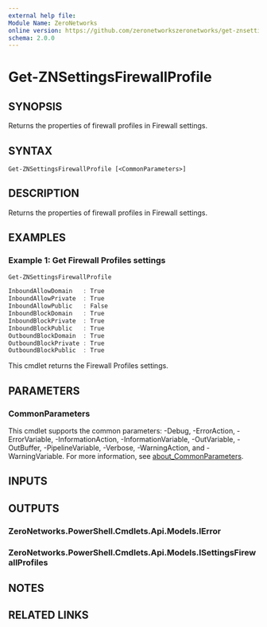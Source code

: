 ```yaml
---
external help file:
Module Name: ZeroNetworks
online version: https://github.com/zeronetworkszeronetworks/get-znsettingsfirewallprofile
schema: 2.0.0
---
```


# Get-ZNSettingsFirewallProfile

## SYNOPSIS
Returns the properties of firewall profiles in Firewall settings.

## SYNTAX

```
Get-ZNSettingsFirewallProfile [<CommonParameters>]
```

## DESCRIPTION
Returns the properties of firewall profiles in Firewall settings.

## EXAMPLES

### Example 1: Get Firewall Profiles settings
```powershell
Get-ZNSettingsFirewallProfile    

InboundAllowDomain   : True
InboundAllowPrivate  : True
InboundAllowPublic   : False
InboundBlockDomain   : True
InboundBlockPrivate  : True
InboundBlockPublic   : True
OutboundBlockDomain  : True
OutboundBlockPrivate : True
OutboundBlockPublic  : True
```

This cmdlet returns the Firewall Profiles settings.

## PARAMETERS

### CommonParameters
This cmdlet supports the common parameters: -Debug, -ErrorAction, -ErrorVariable, -InformationAction, -InformationVariable, -OutVariable, -OutBuffer, -PipelineVariable, -Verbose, -WarningAction, and -WarningVariable. For more information, see [about_CommonParameters](http://go.microsoft.com/fwlink/?LinkID=113216).

## INPUTS

## OUTPUTS

### ZeroNetworks.PowerShell.Cmdlets.Api.Models.IError

### ZeroNetworks.PowerShell.Cmdlets.Api.Models.ISettingsFirewallProfiles

## NOTES

## RELATED LINKS


